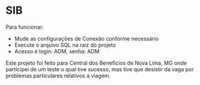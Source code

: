 # SIB

Para funcionar:

* Mude as configurações de Conexão conforme necessário
* Execute o arquivo SQL na raiz do projeto
* Acesso é login: ADM, senha: ADM

Este projeto foi feito para Central dos Benefícios de Nova Lima, MG onde participei de um teste o qual tive sucesso, mas tive que desistir da vaga por problemas particulares relativos a viagem.